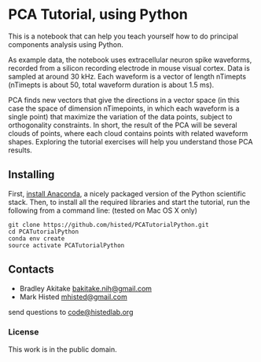 # PCA Tutorial, using Python

This is a notebook that can help you teach yourself how to do principal components analysis using Python.

As example data, the notebook uses extracellular neuron spike waveforms, recorded from a silicon recording electrode in mouse visual cortex.  Data is sampled at around 30 kHz.  Each waveform is a vector of length nTimepts (nTimepts is about 50, total waveform duration is about 1.5 ms).

PCA finds new vectors that give the directions in a vector space (in this case the space of dimension nTimepoints, in which each waveform is a single point) that maximize the variation of the data points, subject to orthogonality constraints.  In short, the result of the PCA will be several clouds of points, where each cloud contains points with related waveform shapes.  Exploring the tutorial exercises will help you understand those PCA results.

## Installing

First, [install Anaconda](https://docs.continuum.io/anaconda/install), a nicely packaged version of the Python scientific stack.
Then, to install all the required libraries and start the tutorial, run the following from a command line: (tested on Mac OS X only)
````
git clone https://github.com/histed/PCATutorialPython.git
cd PCATutorialPython
conda env create
source activate PCATutorialPython
````

## Contacts

* Bradley Akitake bakitake.nih@gmail.com
* Mark Histed mhisted@gmail.com

send questions to code@histedlab.org






### License 

This work is in the public domain.





